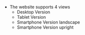 * The website supports 4 views
  * Desktop Version
  * Tablet Version
  * Smartphone Version landscape
  * Smartphone Version upright
